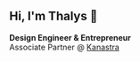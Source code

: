 ## Hi, I'm Thalys 👋

**Design Engineer & Entrepreneur**  
Associate Partner @ [Kanastra](https://kanastra.com.br)  
